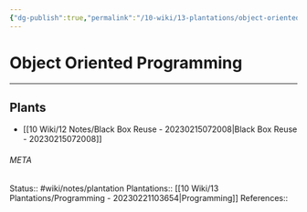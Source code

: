 ```yaml
---
{"dg-publish":true,"permalink":"/10-wiki/13-plantations/object-oriented-programming-20230221103628/"}
---
```


# Object Oriented Programming
---



## Plants
- [[10 Wiki/12 Notes/Black Box Reuse - 20230215072008\|Black Box Reuse - 20230215072008]]




###### META
Status:: #wiki/notes/plantation
Plantations:: [[10 Wiki/13 Plantations/Programming - 20230221103654\|Programming]]
References:: 
